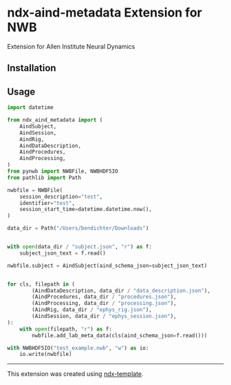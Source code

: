 # ndx-aind-metadata Extension for NWB

Extension for Allen Institute Neural Dynamics

## Installation


## Usage

```python
import datetime

from ndx_aind_metadata import (
    AindSubject,
    AindSession,
    AindRig,
    AindDataDescription,
    AindProcedures,
    AindProcessing,
)
from pynwb import NWBFile, NWBHDF5IO
from pathlib import Path

nwbfile = NWBFile(
    session_description="test",
    identifier="test",
    session_start_time=datetime.datetime.now(),
)

data_dir = Path("/Users/bendichter/Downloads")


with open(data_dir / "subject.json", "r") as f:
    subject_json_text = f.read()

nwbfile.subject = AindSubject(aind_schema_json=subject_json_text)


for cls, filepath in (
        (AindDataDescription, data_dir / "data_description.json"),
        (AindProcedures, data_dir / "procedures.json"),
        (AindProcessing, data_dir / "processing.json"),
        (AindRig, data_dir / "ephys_rig.json"),
        (AindSession, data_dir / "ephys_session.json"),
):
    with open(filepath, "r") as f:
        nwbfile.add_lab_meta_data(cls(aind_schema_json=f.read()))

with NWBHDF5IO("test_example.nwb", "w") as io:
    io.write(nwbfile)
```

---
This extension was created using [ndx-template](https://github.com/nwb-extensions/ndx-template).
